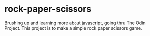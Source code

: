 # rock-paper-scissors
Brushing up and learning more about javascript, going thru The Odin Project. This project is to make a simple rock paper scissors game.
